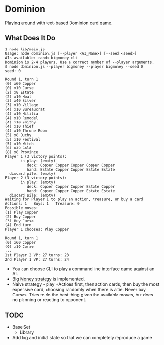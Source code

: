 # Dominion

Playing around with text-based Dominion card game.

## What Does It Do

```
$ node lib/main.js
Usage: node dominion.js [--player <AI_Name>] [--seed <seed>]
AIs available: rando bigmoney cli
Dominion is 2-4 players. Use a correct number of --player arguments.
$ node dominion.js --player bigmoney --player bigmoney --seed 0
seed: 0

Round 1, turn 1
(0) x60 Copper
(0) x10 Curse
(2) x8 Estate
(2) x10 Moat
(3) x40 Silver
(3) x10 Village
(4) x10 Bureaucrat
(4) x10 Militia
(4) x10 Remodel
(4) x10 Smithy
(4) x10 Thief
(4) x10 Throne Room
(5) x8 Duchy
(5) x10 Festival
(5) x10 Witch
(6) x30 Gold
(8) x8 Province
Player 1 (3 victory points):
       in play: (empty)
          deck: Copper Copper Copper Copper Copper
          hand: Estate Copper Copper Estate Estate
  discard pile: (empty)
Player 2 (3 victory points):
       in play: (empty)
          deck: Copper Copper Copper Estate Copper
          hand: Copper Copper Copper Estate Estate
  discard pile: (empty)
Waiting for Player 1 to play an action, treasure, or buy a card
Actions: 1   Buys: 1   Treasure: 0
Possible moves:
(1) Play Copper
(2) Buy Copper
(3) Buy Curse
(4) End turn
Player 1 chooses: Play Copper

Round 1, turn 1
(0) x60 Copper
(0) x10 Curse
...
1st Player 2 VP: 27 turns: 23
2nd Player 1 VP: 27 turns: 24
```

 * You can choose CLI to play a command line interface game against an AI.
 * [Big Money strategy](http://wiki.dominionstrategy.com/index.php/Big_Money) is implemented.
 * Naive strategy - play +Actions first, then action cards, then buy the most
   expensive card, choosing randomly when there is a tie. Never buy Curses.
   Tries to do the best thing given the available moves, but does no planning
   or reacting to opponent.


## TODO

 * Base Set
   - Library
 * Add log and initial state so that we can completely reproduce a game
